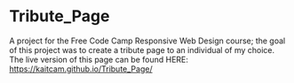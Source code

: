# Tribute_Page
A project for the Free Code Camp Responsive Web Design course; the goal of this project was to create a tribute page to an individual of my choice. 
The live version of this page can be found HERE:  https://kaitcam.github.io/Tribute_Page/

